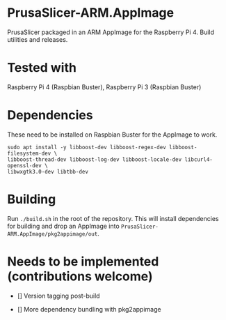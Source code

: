 # PrusaSlicer-ARM.AppImage

PrusaSlicer packaged in an ARM AppImage for the Raspberry Pi 4. Build utilities and releases.

# Tested with

Raspberry Pi 4 (Raspbian Buster), Raspberry Pi 3 (Raspbian Buster)

# Dependencies 

These need to be installed on Raspbian Buster for the AppImage to work.

    sudo apt install -y libboost-dev libboost-regex-dev libboost-filesystem-dev \
    libboost-thread-dev libboost-log-dev libboost-locale-dev libcurl4-openssl-dev \
    libwxgtk3.0-dev libtbb-dev
    
# Building

Run `./build.sh` in the root of the repository. This will install dependencies for building and drop an AppImage into `PrusaSlicer-ARM.AppImage/pkg2appimage/out`.

# Needs to be implemented (contributions welcome)

- [] Version tagging post-build

- [] More dependency bundling with pkg2appimage
